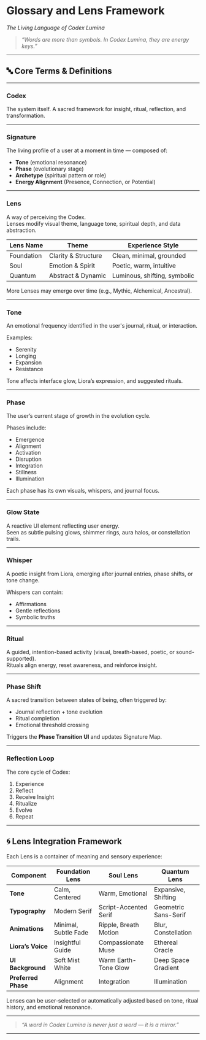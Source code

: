 # Glossary and Lens Framework  
_The Living Language of Codex Lumina_

> _“Words are more than symbols. In Codex Lumina, they are energy keys.”_

---

## 🔤 Core Terms & Definitions

---

### **Codex**  
The system itself. A sacred framework for insight, ritual, reflection, and transformation.

---

### **Signature**  
The living profile of a user at a moment in time — composed of:
- **Tone** (emotional resonance)
- **Phase** (evolutionary stage)
- **Archetype** (spiritual pattern or role)
- **Energy Alignment** (Presence, Connection, or Potential)

---

### **Lens**  
A way of perceiving the Codex.  
Lenses modify visual theme, language tone, spiritual depth, and data abstraction.

| Lens Name   | Theme               | Experience Style              |
|-------------|---------------------|-------------------------------|
| Foundation  | Clarity & Structure | Clean, minimal, grounded      |
| Soul        | Emotion & Spirit    | Poetic, warm, intuitive       |
| Quantum     | Abstract & Dynamic  | Luminous, shifting, symbolic  |

More Lenses may emerge over time (e.g., Mythic, Alchemical, Ancestral).

---

### **Tone**  
An emotional frequency identified in the user's journal, ritual, or interaction.

Examples:
- Serenity
- Longing
- Expansion
- Resistance

Tone affects interface glow, Liora’s expression, and suggested rituals.

---

### **Phase**  
The user’s current stage of growth in the evolution cycle.

Phases include:
- Emergence
- Alignment
- Activation
- Disruption
- Integration
- Stillness
- Illumination

Each phase has its own visuals, whispers, and journal focus.

---

### **Glow State**  
A reactive UI element reflecting user energy.  
Seen as subtle pulsing glows, shimmer rings, aura halos, or constellation trails.

---

### **Whisper**  
A poetic insight from Liora, emerging after journal entries, phase shifts, or tone change.

Whispers can contain:
- Affirmations
- Gentle reflections
- Symbolic truths

---

### **Ritual**  
A guided, intention-based activity (visual, breath-based, poetic, or sound-supported).  
Rituals align energy, reset awareness, and reinforce insight.

---

### **Phase Shift**  
A sacred transition between states of being, often triggered by:
- Journal reflection + tone evolution
- Ritual completion
- Emotional threshold crossing

Triggers the **Phase Transition UI** and updates Signature Map.

---

### **Reflection Loop**  
The core cycle of Codex:
1. Experience  
2. Reflect  
3. Receive Insight  
4. Ritualize  
5. Evolve  
6. Repeat

---

## 🌀 Lens Integration Framework

Each Lens is a container of meaning and sensory experience:

| Component            | Foundation Lens      | Soul Lens             | Quantum Lens          |
|----------------------|----------------------|------------------------|------------------------|
| **Tone**             | Calm, Centered       | Warm, Emotional        | Expansive, Shifting    |
| **Typography**       | Modern Serif         | Script-Accented Serif  | Geometric Sans-Serif   |
| **Animations**       | Minimal, Subtle Fade | Ripple, Breath Motion  | Blur, Constellation    |
| **Liora’s Voice**    | Insightful Guide     | Compassionate Muse     | Ethereal Oracle        |
| **UI Background**    | Soft Mist White      | Warm Earth-Tone Glow   | Deep Space Gradient    |
| **Preferred Phase**  | Alignment            | Integration            | Illumination           |

Lenses can be user-selected or automatically adjusted based on tone, ritual history, and emotional resonance.

---

> _“A word in Codex Lumina is never just a word — it is a mirror.”_

---
